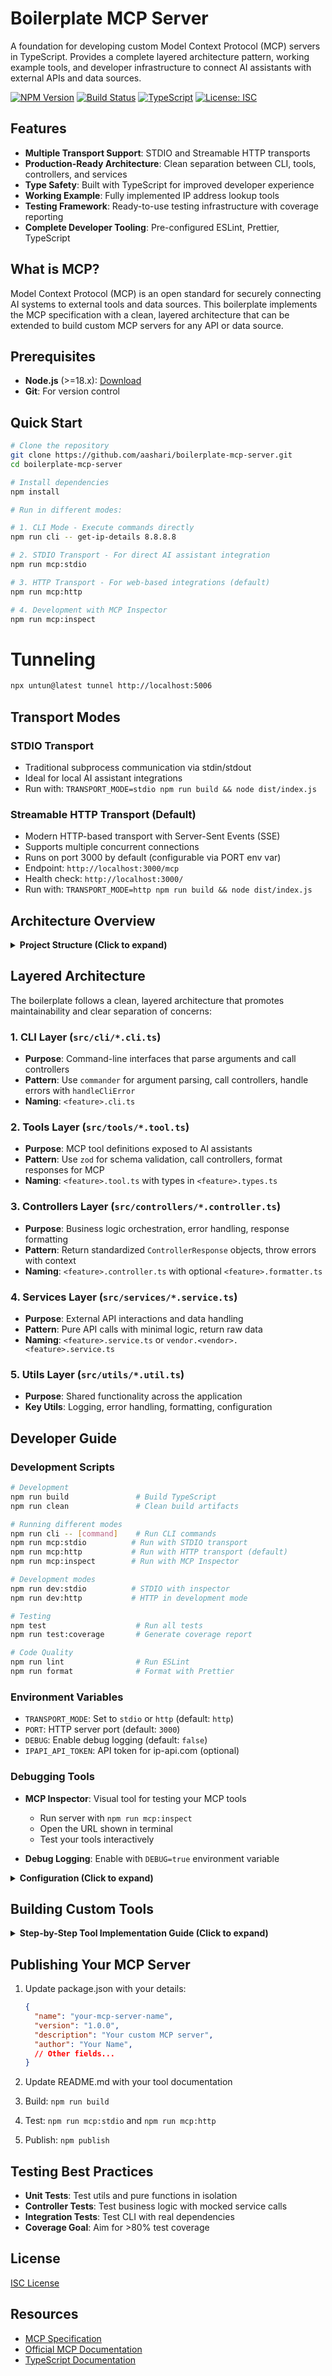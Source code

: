 # Boilerplate MCP Server

A foundation for developing custom Model Context Protocol (MCP) servers in TypeScript. Provides a complete layered architecture pattern, working example tools, and developer infrastructure to connect AI assistants with external APIs and data sources.

[![NPM Version](https://img.shields.io/npm/v/@aashari/boilerplate-mcp-server)](https://www.npmjs.com/package/@aashari/boilerplate-mcp-server)
[![Build Status](https://img.shields.io/github/workflow/status/aashari/boilerplate-mcp-server/CI)](https://github.com/aashari/boilerplate-mcp-server/actions)
[![TypeScript](https://img.shields.io/badge/TypeScript-5.0%2B-blue)](https://www.typescriptlang.org/)
[![License: ISC](https://img.shields.io/badge/License-ISC-blue.svg)](https://opensource.org/licenses/ISC)

## Features

- **Multiple Transport Support**: STDIO and Streamable HTTP transports
- **Production-Ready Architecture**: Clean separation between CLI, tools, controllers, and services
- **Type Safety**: Built with TypeScript for improved developer experience
- **Working Example**: Fully implemented IP address lookup tools
- **Testing Framework**: Ready-to-use testing infrastructure with coverage reporting
- **Complete Developer Tooling**: Pre-configured ESLint, Prettier, TypeScript

## What is MCP?

Model Context Protocol (MCP) is an open standard for securely connecting AI systems to external tools and data sources. This boilerplate implements the MCP specification with a clean, layered architecture that can be extended to build custom MCP servers for any API or data source.

## Prerequisites

- **Node.js** (>=18.x): [Download](https://nodejs.org/)
- **Git**: For version control

## Quick Start

```bash
# Clone the repository
git clone https://github.com/aashari/boilerplate-mcp-server.git
cd boilerplate-mcp-server

# Install dependencies
npm install

# Run in different modes:

# 1. CLI Mode - Execute commands directly
npm run cli -- get-ip-details 8.8.8.8

# 2. STDIO Transport - For direct AI assistant integration
npm run mcp:stdio

# 3. HTTP Transport - For web-based integrations (default)
npm run mcp:http

# 4. Development with MCP Inspector
npm run mcp:inspect
```

# Tunneling
```bash
npx untun@latest tunnel http://localhost:5006
```

## Transport Modes

### STDIO Transport
- Traditional subprocess communication via stdin/stdout
- Ideal for local AI assistant integrations
- Run with: `TRANSPORT_MODE=stdio npm run build && node dist/index.js`

### Streamable HTTP Transport (Default)
- Modern HTTP-based transport with Server-Sent Events (SSE)
- Supports multiple concurrent connections
- Runs on port 3000 by default (configurable via PORT env var)
- Endpoint: `http://localhost:3000/mcp`
- Health check: `http://localhost:3000/`
- Run with: `TRANSPORT_MODE=http npm run build && node dist/index.js`

## Architecture Overview

<details>
<summary><b>Project Structure (Click to expand)</b></summary>

```
src/
├── cli/              # Command-line interfaces
│   ├── index.ts      # CLI entry point
│   └── *.cli.ts      # Feature-specific CLI modules
├── controllers/      # Business logic
│   └── *.controller.ts  # Feature controllers
├── services/         # External API interactions
│   └── *.service.ts  # Service modules
├── tools/            # MCP tool definitions
│   ├── *.tool.ts     # Tool implementations
│   └── *.types.ts    # Tool argument schemas
├── resources/        # MCP resource definitions
│   └── *.resource.ts # Resource implementations
├── types/            # Type definitions
│   └── common.types.ts # Shared type definitions
├── utils/            # Shared utilities
│   ├── logger.util.ts  # Structured logging
│   ├── error.util.ts   # Error handling
│   └── ...           # Other utility modules
└── index.ts          # Server entry point
```

</details>

## Layered Architecture

The boilerplate follows a clean, layered architecture that promotes maintainability and clear separation of concerns:

### 1. CLI Layer (`src/cli/*.cli.ts`)

- **Purpose**: Command-line interfaces that parse arguments and call controllers
- **Pattern**: Use `commander` for argument parsing, call controllers, handle errors with `handleCliError`
- **Naming**: `<feature>.cli.ts` 

### 2. Tools Layer (`src/tools/*.tool.ts`)

- **Purpose**: MCP tool definitions exposed to AI assistants
- **Pattern**: Use `zod` for schema validation, call controllers, format responses for MCP
- **Naming**: `<feature>.tool.ts` with types in `<feature>.types.ts`

### 3. Controllers Layer (`src/controllers/*.controller.ts`)

- **Purpose**: Business logic orchestration, error handling, response formatting
- **Pattern**: Return standardized `ControllerResponse` objects, throw errors with context
- **Naming**: `<feature>.controller.ts` with optional `<feature>.formatter.ts`

### 4. Services Layer (`src/services/*.service.ts`)

- **Purpose**: External API interactions and data handling
- **Pattern**: Pure API calls with minimal logic, return raw data
- **Naming**: `<feature>.service.ts` or `vendor.<vendor>.<feature>.service.ts`

### 5. Utils Layer (`src/utils/*.util.ts`)

- **Purpose**: Shared functionality across the application
- **Key Utils**: Logging, error handling, formatting, configuration

## Developer Guide

### Development Scripts

```bash
# Development
npm run build               # Build TypeScript
npm run clean               # Clean build artifacts

# Running different modes
npm run cli -- [command]    # Run CLI commands
npm run mcp:stdio          # Run with STDIO transport
npm run mcp:http           # Run with HTTP transport (default)
npm run mcp:inspect        # Run with MCP Inspector

# Development modes
npm run dev:stdio          # STDIO with inspector
npm run dev:http           # HTTP in development mode

# Testing
npm test                    # Run all tests
npm run test:coverage       # Generate coverage report

# Code Quality
npm run lint                # Run ESLint
npm run format              # Format with Prettier
```

### Environment Variables

- `TRANSPORT_MODE`: Set to `stdio` or `http` (default: `http`)
- `PORT`: HTTP server port (default: `3000`)
- `DEBUG`: Enable debug logging (default: `false`)
- `IPAPI_API_TOKEN`: API token for ip-api.com (optional)

### Debugging Tools

- **MCP Inspector**: Visual tool for testing your MCP tools
  - Run server with `npm run mcp:inspect`
  - Open the URL shown in terminal
  - Test your tools interactively

- **Debug Logging**: Enable with `DEBUG=true` environment variable

<details>
<summary><b>Configuration (Click to expand)</b></summary>

Create `~/.mcp/configs.json`:

```json
{
  "boilerplate": {
    "environments": {
      "DEBUG": "true",
      "TRANSPORT_MODE": "http",
      "PORT": "3000"
    }
  }
}
```

</details>

## Building Custom Tools

<details>
<summary><b>Step-by-Step Tool Implementation Guide (Click to expand)</b></summary>

### 1. Define Service Layer

Create a new service in `src/services/` to interact with your external API:

```typescript
// src/services/example.service.ts
import { Logger } from '../utils/logger.util.js';

const logger = Logger.forContext('services/example.service.ts');

export async function getData(param: string): Promise<any> {
	logger.debug('Getting data', { param });
	// API interaction code here
	return { result: 'example data' };
}
```

### 2. Create Controller

Add a controller in `src/controllers/` to handle business logic:

```typescript
// src/controllers/example.controller.ts
import { Logger } from '../utils/logger.util.js';
import * as exampleService from '../services/example.service.js';
import { formatMarkdown } from '../utils/formatter.util.js';
import { handleControllerError } from '../utils/error-handler.util.js';
import { ControllerResponse } from '../types/common.types.js';

const logger = Logger.forContext('controllers/example.controller.ts');

export interface GetDataOptions {
	param?: string;
}

export async function getData(
	options: GetDataOptions = {},
): Promise<ControllerResponse> {
	try {
		logger.debug('Getting data with options', options);

		const data = await exampleService.getData(options.param || 'default');

		const content = formatMarkdown(data);

		return { content };
	} catch (error) {
		throw handleControllerError(error, {
			entityType: 'ExampleData',
			operation: 'getData',
			source: 'controllers/example.controller.ts',
		});
	}
}
```

### 3. Implement MCP Tool

Create a tool definition in `src/tools/`:

```typescript
// src/tools/example.tool.ts
import { McpServer } from '@modelcontextprotocol/sdk/server/mcp.js';
import { z } from 'zod';
import { Logger } from '../utils/logger.util.js';
import { formatErrorForMcpTool } from '../utils/error.util.js';
import * as exampleController from '../controllers/example.controller.js';

const logger = Logger.forContext('tools/example.tool.ts');

const GetDataArgs = z.object({
	param: z.string().optional().describe('Optional parameter'),
});

type GetDataArgsType = z.infer<typeof GetDataArgs>;

async function handleGetData(args: GetDataArgsType) {
	try {
		logger.debug('Tool get_data called', args);

		const result = await exampleController.getData({
			param: args.param,
		});

		return {
			content: [{ type: 'text' as const, text: result.content }],
		};
	} catch (error) {
		logger.error('Tool get_data failed', error);
		return formatErrorForMcpTool(error);
	}
}

export function register(server: McpServer) {
	server.tool(
		'get_data',
		`Gets data from the example API, optionally using \`param\`.
Use this to fetch example data. Returns formatted data as Markdown.`,
		GetDataArgs.shape,
		handleGetData,
	);
}
```

### 4. Add CLI Support

Create a CLI command in `src/cli/`:

```typescript
// src/cli/example.cli.ts
import { program } from 'commander';
import { Logger } from '../utils/logger.util.js';
import * as exampleController from '../controllers/example.controller.js';
import { handleCliError } from '../utils/error-handler.util.js';

const logger = Logger.forContext('cli/example.cli.ts');

program
	.command('get-data')
	.description('Get example data')
	.option('--param <value>', 'Optional parameter')
	.action(async (options) => {
		try {
			logger.debug('CLI get-data called', options);

			const result = await exampleController.getData({
				param: options.param,
			});

			console.log(result.content);
		} catch (error) {
			handleCliError(error);
		}
	});
```

### 5. Register Components

Update the entry points to register your new components:

```typescript
// In src/cli/index.ts
import '../cli/example.cli.js';

// In src/index.ts (for the tool)
import exampleTool from './tools/example.tool.js';
// Then in registerTools function:
exampleTool.register(server);
```

</details>

## Publishing Your MCP Server

1. Update package.json with your details:
   ```json
   {
     "name": "your-mcp-server-name",
     "version": "1.0.0",
     "description": "Your custom MCP server",
     "author": "Your Name",
     // Other fields...
   }
   ```

2. Update README.md with your tool documentation
3. Build: `npm run build`
4. Test: `npm run mcp:stdio` and `npm run mcp:http`
5. Publish: `npm publish`

## Testing Best Practices

- **Unit Tests**: Test utils and pure functions in isolation
- **Controller Tests**: Test business logic with mocked service calls
- **Integration Tests**: Test CLI with real dependencies
- **Coverage Goal**: Aim for >80% test coverage

## License

[ISC License](https://opensource.org/licenses/ISC)

## Resources

- [MCP Specification](https://github.com/modelcontextprotocol/mcp-spec)
- [Official MCP Documentation](https://www.modelcontextprotocol.ai/)
- [TypeScript Documentation](https://www.typescriptlang.org/docs/)